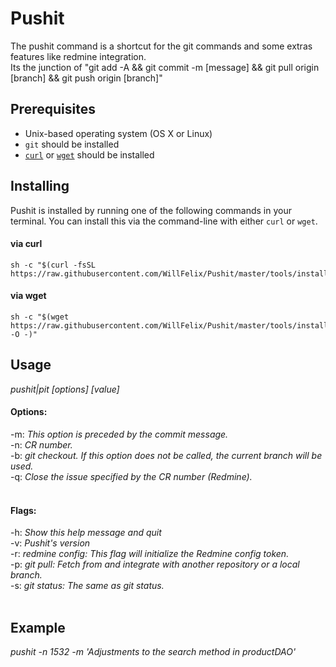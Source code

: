 # Pushit
The pushit command is a shortcut for the git commands and some extras features like redmine integration.<br />
Its the junction of "git add -A && git commit -m [message] && git pull origin [branch] && git push origin [branch]"


## Prerequisites

* Unix-based operating system (OS X or Linux)
* `git` should be installed
* [`curl`](https://curl.haxx.se/download.html) or [`wget`](http://gnuwin32.sourceforge.net/packages/wget.htm) should be installed

## Installing

Pushit is installed by running one of the following commands in your terminal. You can install this via the command-line with either `curl` or `wget`.

#### via curl

```shell
sh -c "$(curl -fsSL https://raw.githubusercontent.com/WillFelix/Pushit/master/tools/install.sh)"
```

#### via wget

```shell
sh -c "$(wget https://raw.githubusercontent.com/WillFelix/Pushit/master/tools/install.sh -O -)"
```

## Usage
*pushit|pit [options] [value]*

#### Options:
-m: *This option is preceded by the commit message.*<br />
-n: *CR number.*<br />
-b: *git checkout. If this option does not be called, the current branch will be used.*<br />
-q: *Close the issue specified by the CR number (Redmine).*<br />
<br />
#### Flags:
-h: *Show this help message and quit*<br />
-v: *Pushit's version*<br />
-r: *redmine config: This flag will initialize the Redmine config token.*<br />
-p: *git pull: Fetch from and integrate with another repository or a local branch.*<br />
-s: *git status: The same as git status.*<br />
<br />

## Example
*pushit -n 1532 -m 'Adjustments to the search method in productDAO'*<br />
